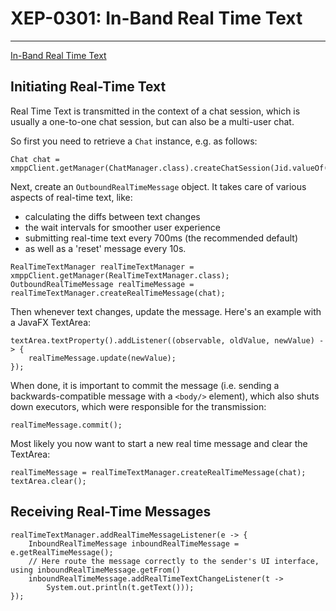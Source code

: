 # XEP-0301: In-Band Real Time Text
---

[In-Band Real Time Text][In-Band Real Time Text]

## Initiating Real-Time Text

Real Time Text is transmitted in the context of a chat session, which is usually a one-to-one chat session, but can also be a multi-user chat.

So first you need to retrieve a `Chat` instance, e.g. as follows:

```
Chat chat = xmppClient.getManager(ChatManager.class).createChatSession(Jid.valueOf("juliet@example.net"));
```

Next, create an `OutboundRealTimeMessage` object. It takes care of various aspects of real-time text, like:

* calculating the diffs between text changes
* the wait intervals for smoother user experience
* submitting real-time text every 700ms (the recommended default)
* as well as a 'reset' message every 10s.

```
RealTimeTextManager realTimeTextManager = xmppClient.getManager(RealTimeTextManager.class);
OutboundRealTimeMessage realTimeMessage = realTimeTextManager.createRealTimeMessage(chat);
```

Then whenever text changes, update the message. Here's an example with a JavaFX TextArea:

```
textArea.textProperty().addListener((observable, oldValue, newValue) -> {
    realTimeMessage.update(newValue);
});
```

When done, it is important to commit the message (i.e. sending a backwards-compatible message with a `<body/>` element), which also shuts down executors, which were responsible for the transmission:

```
realTimeMessage.commit();
```

Most likely you now want to start a new real time message and clear the TextArea:

```
realTimeMessage = realTimeTextManager.createRealTimeMessage(chat);
textArea.clear();
```        
  
## Receiving Real-Time Messages

```
realTimeTextManager.addRealTimeMessageListener(e -> {
    InboundRealTimeMessage inboundRealTimeMessage = e.getRealTimeMessage();
    // Here route the message correctly to the sender's UI interface, using inboundRealTimeMessage.getFrom()
    inboundRealTimeMessage.addRealTimeTextChangeListener(t ->
        System.out.println(t.getText()));
});
```

[In-Band Real Time Text]: http://www.xmpp.org/extensions/xep-0301.html "XEP-0301: In-Band Real Time Text"
